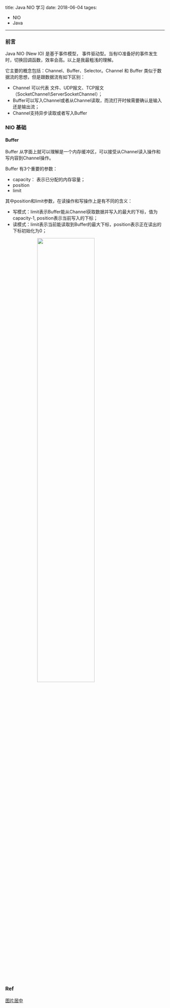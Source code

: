 title: Java NIO 学习
date: 2018-06-04
tages:
- NIO
- Java
-----


### 前言

Java NIO (New IO) 是基于事件模型， 事件驱动型。当有IO准备好的事件发生时，切换回调函数，效率会高。以上是我最粗浅的理解。

它主要的概念包括：Channel、Buffer、Selector。Channel 和 Buffer 类似于数据流的思想，但是跟数据流有如下区别：
- Channel 可以代表 文件、UDP报文、TCP报文（SocketChannel\ServerSocketChannel）；
- Buffer可以写入Channel或者从Channel读取，而流打开时候需要确认是输入还是输出流；
- Channel支持异步读取或者写入Buffer

### NIO 基础

#### Buffer

Buffer 从字面上就可以理解是一个内存缓冲区，可以接受从Channel读入操作和写内容到Channel操作。

Buffer 有3个重要的参数：
- capacity： 表示已分配的内存容量；
- position
- limit

其中position和limit参数，在读操作和写操作上是有不同的含义：
- 写模式：limit表示Buffer能从Channel获取数据并写入的最大的下标，值为 capacity-1, position表示当前写入的下标；
- 读模式：limit表示当前能读取到Buffer的最大下标，position表示正在读出的下标初始化为0；

<img src="http://tutorials.jenkov.com/images/java-nio/buffers-modes.png"  style="width:60%;display: block;margin-left: auto;margin-right: auto" />



### Ref

[图片居中](https://www.w3.org/Style/Examples/007/center.en.html)
